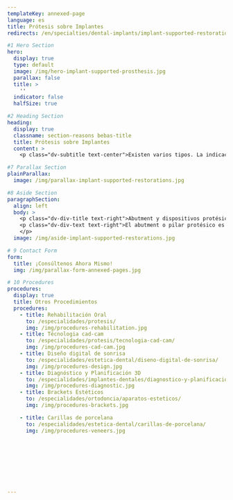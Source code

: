```yaml
---
templateKey: annexed-page
language: es
title: Prótesis sobre Implantes
redirects: /en/specialties/dental-implants/implant-supported-restorations/

#1 Hero Section
hero:
  display: true
  type: default
  image: /img/hero-implant-supported-prosthesis.jpg
  parallax: false
  title: >
    ''
  indicator: false
  halfSize: true

#2 Heading Section
heading:
  display: true
  classname: section-reasons bebas-title
  title: Prótesis sobre Implantes
  content: >
    <p class="dv-subtitle text-center">Existen varios tipos. La indicación de uno u otro dependerá de la cantidad de dientes ausentes, volumen de hueso y encía, plenitud facial, número y disposición de los implantes, factores estéticos, oclusión, arcada antagonista, espacio protésico y consideraciones económicas.</p>

#7 Parallax Section
plainParallax:
  image: /img/parallax-implant-supported-restorations.jpg

#8 Aside Section
paragraphSection:
  align: left
  body: >
    <p class="dv-div-title text-right">Abutment y dispositivos protésicos</p>
    <p class="dv-div-text text-right">El abutment o pilar protésico es la pieza que establece la conexión estructural entre el implante y la prótesis. Se enrosca en el implante, y luego sobre él, se cementa o atornilla la restauración. Puede ser prefabricado o hecho a la medida por un proceso de fundición y colado metálico.</p><p class="dv-div-text text-right">Un transfer o dispositivo de transferencia y un análogo de laboratorio son también generalmente requeridos para poder llevar a feliz término el procedimiento de laboratorio. <br><br><br> <img src="https://dentalvip.com.ve/wp-content/uploads/2018/09/protimp-img9.jpg" alt="Logo" class="dv-sp-log center-block dv-mtop-psi">   
    </p>
  image: /img/aside-implant-supported-restorations.jpg

# 9 Contact Form
form:
  title: ¡Consúltenos Ahora Mismo!
  img: /img/parallax-form-annexed-pages.jpg

# 10 Procedures
procedures:
  display: true
  title: Otros Procedimientos
  procedures:
    - title: Rehabilitación Oral
      to: /especialidades/protesis/
      img: /img/procedures-rehabilitation.jpg
    - title: Técnologia cad-cam
      to: /especialidades/protesis/tecnologia-cad-cam/
      img: /img/procedures-cad-cam.jpg
    - title: Diseño digital de sonrisa
      to: /especialidades/estetica-dental/diseno-digital-de-sonrisa/
      img: /img/procedures-design.jpg
    - title: Diagnóstico y Planificación 3D
      to: /especialidades/implantes-dentales/diagnostico-y-planificacion-3d/
      img: /img/procedures-diagnostic.jpg
    - title: Brackets Estéticos
      to: /especialidades/ortodoncia/aparatos-esteticos/
      img: /img/procedures-brackets.jpg

    - title: Carillas de porcelana
      to: /especialidades/estetica-dental/carillas-de-porcelana/
      img: /img/procedures-veneers.jpg









---
```

